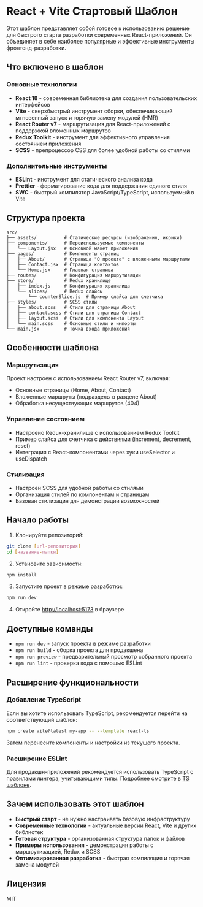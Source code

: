 # React + Vite Стартовый Шаблон

Этот шаблон представляет собой готовое к использованию решение для быстрого старта разработки современных React-приложений. Он объединяет в себе наиболее популярные и эффективные инструменты фронтенд-разработки.

## Что включено в шаблон

### Основные технологии
- **React 18** - современная библиотека для создания пользовательских интерфейсов
- **Vite** - сверхбыстрый инструмент сборки, обеспечивающий мгновенный запуск и горячую замену модулей (HMR)
- **React Router v7** - маршрутизация для React-приложений с поддержкой вложенных маршрутов
- **Redux Toolkit** - инструмент для эффективного управления состоянием приложения
- **SCSS** - препроцессор CSS для более удобной работы со стилями

### Дополнительные инструменты
- **ESLint** - инструмент для статического анализа кода
- **Prettier** - форматирование кода для поддержания единого стиля
- **SWC** - быстрый компилятор JavaScript/TypeScript, используемый в Vite

## Структура проекта

```
src/
├── assets/          # Статические ресурсы (изображения, иконки)
├── components/      # Переиспользуемые компоненты
│   └── Layout.jsx   # Основной макет приложения
├── pages/           # Компоненты страниц
│   ├── About/       # Страница "О проекте" с вложенными маршрутами
│   ├── Contact.jsx  # Страница контактов
│   └── Home.jsx     # Главная страница
├── routes/          # Конфигурация маршрутизации
├── store/           # Redux хранилище
│   ├── index.js     # Конфигурация хранилища
│   └── slices/      # Redux слайсы
│       └── counterSlice.js  # Пример слайса для счетчика
├── styles/          # SCSS стили
│   ├── about.scss   # Стили для страницы About
│   ├── contact.scss # Стили для страницы Contact
│   ├── layout.scss  # Стили для компонента Layout
│   └── main.scss    # Основные стили и импорты
└── main.jsx         # Точка входа приложения
```

## Особенности шаблона

### Маршрутизация
Проект настроен с использованием React Router v7, включая:
- Основные страницы (Home, About, Contact)
- Вложенные маршруты (подразделы в разделе About)
- Обработка несуществующих маршрутов (404)

### Управление состоянием
- Настроено Redux-хранилище с использованием Redux Toolkit
- Пример слайса для счетчика с действиями (increment, decrement, reset)
- Интеграция с React-компонентами через хуки useSelector и useDispatch

### Стилизация
- Настроен SCSS для удобной работы со стилями
- Организация стилей по компонентам и страницам
- Базовая стилизация для демонстрации возможностей

## Начало работы

1. Клонируйте репозиторий:
```bash
git clone [url-репозитория]
cd [название-папки]
```

2. Установите зависимости:
```bash
npm install
```

3. Запустите проект в режиме разработки:
```bash
npm run dev
```

4. Откройте [http://localhost:5173](http://localhost:5173) в браузере

## Доступные команды

- `npm run dev` - запуск проекта в режиме разработки
- `npm run build` - сборка проекта для продакшена
- `npm run preview` - предварительный просмотр собранного проекта
- `npm run lint` - проверка кода с помощью ESLint

## Расширение функциональности

### Добавление TypeScript
Если вы хотите использовать TypeScript, рекомендуется перейти на соответствующий шаблон:
```bash
npm create vite@latest my-app -- --template react-ts
```

Затем перенесите компоненты и настройки из текущего проекта.

### Расширение ESLint
Для продакшн-приложений рекомендуется использовать TypeScript с правилами линтера, учитывающими типы. Подробнее смотрите в [TS шаблоне](https://github.com/vitejs/vite/tree/main/packages/create-vite/template-react-ts).

## Зачем использовать этот шаблон

- **Быстрый старт** - не нужно настраивать базовую инфраструктуру
- **Современные технологии** - актуальные версии React, Vite и других библиотек
- **Готовая структура** - организованная структура папок и файлов
- **Примеры использования** - демонстрация работы с маршрутизацией, Redux и SCSS
- **Оптимизированная разработка** - быстрая компиляция и горячая замена модулей

## Лицензия

MIT